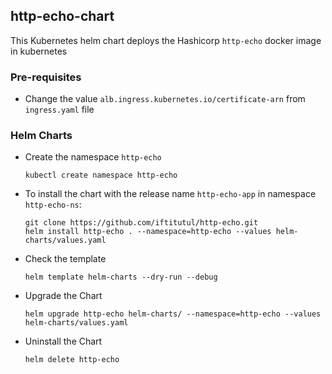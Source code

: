 http-echo-chart
---------------

This Kubernetes helm chart deploys the Hashicorp `http-echo` docker image in kubernetes

### Pre-requisites
   
   - Change the value `alb.ingress.kubernetes.io/certificate-arn` from `ingress.yaml` file


### Helm Charts

- Create the namespace `http-echo`
  
  `kubectl create namespace http-echo`

  
- To install the chart with the release name `http-echo-app` in namespace `http-echo-ns`:

  ```
  git clone https://github.com/iftitutul/http-echo.git 
  helm install http-echo . --namespace=http-echo --values helm-charts/values.yaml
  ```

- Check the template
  
  `helm template helm-charts --dry-run --debug`

- Upgrade the Chart 

  `helm upgrade http-echo helm-charts/ --namespace=http-echo --values helm-charts/values.yaml`

- Uninstall the Chart

  `helm delete http-echo`